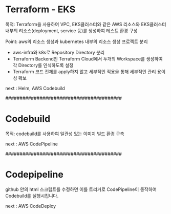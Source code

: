 # Terraform - EKS
목적: Terraform을 사용하여 VPC, EKS클러스터와 같은 AWS 리소스와 EKS클러스터 내부의 리소스(deployment, service 등)를 생성하여 테스트 환경 구성


Point: 
aws의 리소스 생성과 kubernetes 내부의 리소스 생성 프로젝트 분리
   - aws-infra와 k8s로 Repository Directory 분리
   - Terraform Backend인 Terraform Cloud에서 두개의 Workspace를 생성하여 각 Directory를 인식하도록 설정
   - Terraform 코드 전체를 apply하지 않고 세부적인 적용을 통해 세부적인 관리 용이성 확보

next : Helm, AWS Codebuild

#########################################

# Codebuild
목적: codebuild를 사용하여 일관성 있는 이미지 빌드 환경 구축

next : AWS CodePipeline

#########################################

# Codepipeline
github 안의 html 스크립트를 수정하면 이를 트리거로 CodePipeline이 동작하여 Codebuild를 실행시킵니다.

next : AWS CodeDeploy
